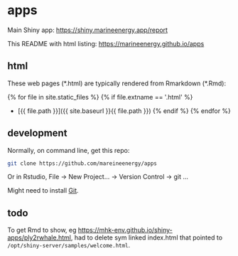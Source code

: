 # apps

Main Shiny app: https://shiny.marineenergy.app/report

This README with html listing: https://marineenergy.github.io/apps

## html

These web pages (\*.html) are typically rendered from Rmarkdown (\*.Rmd):

<!-- Jekyll rendering: https://marineenergy.github.io/apps/ -->
{% for file in site.static_files %}
  {% if file.extname == '.html' %}
* [{{ file.path }}]({{ site.baseurl }}{{ file.path }})
  {% endif %}
{% endfor %}

## development

Normally, on command line, get this repo:

```bash
git clone https://github.com/mareineenergy/apps
```

Or in Rstudio, File -> New Project... -> Version Control -> git ...

Might need to install [Git](https://git-scm.com/).

## todo

To get Rmd to show, eg https://mhk-env.github.io/shiny-apps/ply2rwhale.html, had to delete sym linked index.html that pointed to `/opt/shiny-server/samples/welcome.html`.